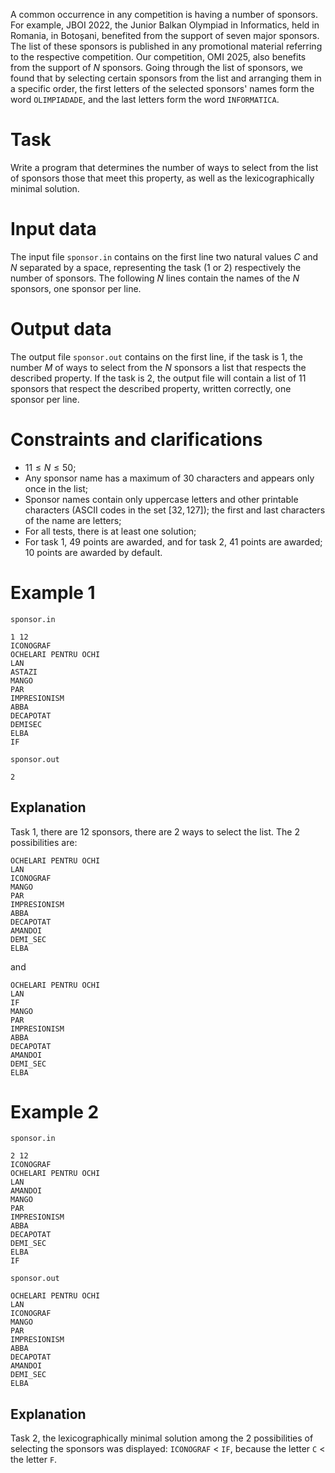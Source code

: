 A common occurrence in any competition is having a number of sponsors. For example, JBOI 2022, the Junior Balkan Olympiad in Informatics, held in Romania, in Botoșani, benefited from the support of seven major sponsors. The list of these sponsors is published in any promotional material referring to the respective competition. Our competition, OMI 2025, also benefits from the support of $N$ sponsors. Going through the list of sponsors, we found that by selecting certain sponsors from the list and arranging them in a specific order, the first letters of the selected sponsors' names form the word `OLIMPIADADE`, and the last letters form the word `INFORMATICA`.

# Task

Write a program that determines the number of ways to select from the list of sponsors those that meet this property, as well as the lexicographically minimal solution.

# Input data

The input file `sponsor.in` contains on the first line two natural values $C$ and $N$ separated by a space, representing the task ($1$ or $2$) respectively the number of sponsors. The following $N$ lines contain the names of the $N$ sponsors, one sponsor per line.

# Output data

The output file `sponsor.out` contains on the first line, if the task is $1$, the number $M$ of ways to select from the $N$ sponsors a list that respects the described property. If the task is $2$, the output file will contain a list of $11$ sponsors that respect the described property, written correctly, one sponsor per line.

# Constraints and clarifications

* $11 \leq N \leq 50$;
* Any sponsor name has a maximum of $30$ characters and appears only once in the list;
* Sponsor names contain only uppercase letters and other printable characters (ASCII codes in the set $[32, 127]$); the first and last characters of the name are letters;
* For all tests, there is at least one solution;
* For task $1$, $49$ points are awarded, and for task $2$, $41$ points are awarded; $10$ points are awarded by default. 

# Example 1

`sponsor.in`
```
1 12 
ICONOGRAF 
OCHELARI PENTRU OCHI 
LAN 
ASTAZI 
MANGO 
PAR 
IMPRESIONISM 
ABBA 
DECAPOTAT 
DEMISEC 
ELBA 
IF
```

`sponsor.out`
```
2
```

## Explanation

Task $1$, there are $12$ sponsors, there are $2$ ways to select the list. The 2 possibilities are:
```
OCHELARI PENTRU OCHI
LAN
ICONOGRAF
MANGO
PAR
IMPRESIONISM
ABBA
DECAPOTAT
AMANDOI
DEMI_SEC
ELBA
```

and

```
OCHELARI PENTRU OCHI
LAN
IF
MANGO
PAR
IMPRESIONISM
ABBA
DECAPOTAT
AMANDOI
DEMI_SEC
ELBA
```

# Example 2

`sponsor.in`
```
2 12 
ICONOGRAF 
OCHELARI PENTRU OCHI 
LAN 
AMANDOI 
MANGO 
PAR 
IMPRESIONISM 
ABBA 
DECAPOTAT 
DEMI_SEC 
ELBA 
IF
```

`sponsor.out`
```
OCHELARI PENTRU OCHI 
LAN 
ICONOGRAF 
MANGO 
PAR 
IMPRESIONISM 
ABBA 
DECAPOTAT 
AMANDOI 
DEMI_SEC 
ELBA
```

## Explanation

Task $2$, the lexicographically minimal solution among the $2$ possibilities of selecting the sponsors was displayed: `ICONOGRAF` $<$ `IF`, because the letter `C` $<$ the letter `F`.